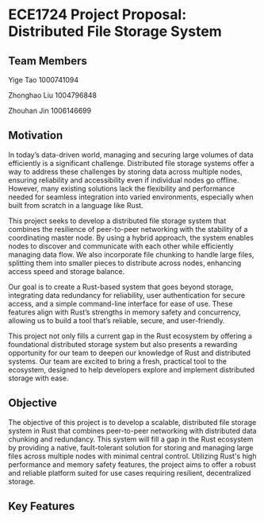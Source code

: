 # ECE1724 Project Proposal: Distributed File Storage System

## Team Members

Yige Tao 1000741094

Zhonghao Liu 1004796848

Zhouhan Jin 1006146699

## Motivation

In today’s data-driven world, managing and securing large volumes of data efficiently is a significant challenge. Distributed file storage systems offer a way to address these challenges by storing data across multiple nodes, ensuring reliability and accessibility even if individual nodes go offline. However, many existing solutions lack the flexibility and performance needed for seamless integration into varied environments, especially when built from scratch in a language like Rust.

This project seeks to develop a distributed file storage system that combines the resilience of peer-to-peer networking with the stability of a coordinating master node. By using a hybrid approach, the system enables nodes to discover and communicate with each other while efficiently managing data flow. We also incorporate file chunking to handle large files, splitting them into smaller pieces to distribute across nodes, enhancing access speed and storage balance.

Our goal is to create a Rust-based system that goes beyond storage, integrating data redundancy for reliability, user authentication for secure access, and a simple command-line interface for ease of use. These features align with Rust’s strengths in memory safety and concurrency, allowing us to build a tool that’s reliable, secure, and user-friendly.

This project not only fills a current gap in the Rust ecosystem by offering a foundational distributed storage system but also presents a rewarding opportunity for our team to deepen our knowledge of Rust and distributed systems. Our team are excited to bring a fresh, practical tool to the ecosystem, designed to help developers explore and implement distributed storage with ease.

## Objective

The objective of this project is to develop a scalable, distributed file storage system in Rust that combines peer-to-peer networking with distributed data chunking and redundancy. This system will fill a gap in the Rust ecosystem by providing a native, fault-tolerant solution for storing and managing large files across multiple nodes with minimal central control. Utilizing Rust's high performance and memory safety features, the project aims to offer a robust and reliable platform suited for use cases requiring resilient, decentralized storage.

## Key Features